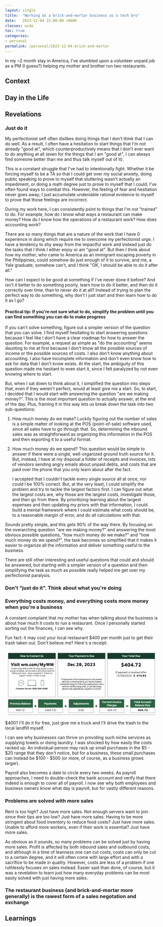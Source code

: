 ```yaml
---
layout: single
title:  "Working at a brick-and-mortar business as a tech bro"
date:   2023-12-04 15:00:00 +0800
classes: wide
toc: true
categories:
- personal
permalink: /personal/2023-12-04-brick-and-mortar
---
```


In my ~2 month stay in America, I've stumbled upon a volunteer unpaid job as a PM (I guess?) helping my mother and brother run two restaurants.

## Context

## Day in the Life

## Revelations

### Just do it

My perfectionist self often dislikes doing things that I don't think that I can do well. As a result, I often have a hesitation to start things that I'm not already "good at", which counterproductively means that I don't ever want to do anything at all (even for the things that I am "good at", I can always find someone better than me and thus talk myself out of it).

This is a constant struggle that I've had to intentionally fight. Whether it be forcing myself to be a TA so that I could get over my social anxiety, doing public speaking to prove to myself that stuttering wasn't actually an impediment, or doing a math degree just to prove to myself that I could, I've often found ways to combat this. However, the feeling of fear and hesitation never goes away; I just accumulate undeniable rational evidence to myself to prove that those feelings are incorrect.

During my work here, I can consistently point to things that I'm not "trained" to do. For example, how do I know what ways a restaurant can make money? How do I know how the operations of a restaurant work? How does accounting work?

There are so many things that are a nature of the work that I have 0 experience in doing which require me to overcome my perfectionist urge. I have a tendency to shy away from the impactful work and instead just do the tasks that I think I either enjoy or am "good at". But then I think about how my mother, who came to America as an immigrant escaping poverty in the Philippines, could somehow do just enough of it to survive, and me, a Yale graduate, somehow can't, and I think "OK, I should be able to do it after all."

How can I expect to be good at something if I've never done it before? And isn't it better to do something poorly, learn how to do it better, and then do it correctly over time, than to never do it at all? Instead of trying to plan the perfect way to do something, why don't I just start and then learn how to do it as I go?

#### Practical tip: If you're not sure what to do, simplify the problem until you can find something you can do to make progress

If you can't solve something, figure out a simpler version of the question that you can solve. I find myself hesitating to start answering questions because I feel like I don't have a clear roadmap for how to answer the question. For example, a request as simple as "do the accounting" seems daunting to me at first because I don't know all the possible sources of income or the possible sources of costs. I also don't know anything about accounting. I also have incomplete information and don't even know how to ask for data that I don't know exists. At the start, the ambiguity of this question made me hesitant to even start it, since I felt paralyzed by not even knowing where to start.

But, when I sat down to think about it, I simplified the question into steps that, even if they weren't perfect, would at least give me a start. So, to start, I decided that I would start with answering the question "are we making money?". This is the most important question to actually answer, at the end of the day. Plus, framing it in this way lets us break down the task into two sub-questions:

1. How much money do we make?
    Luckily figuring out the number of sales is a simple matter of looking at the POS (point-of-sale) software used, since all sales have to go through that. So, determining the inbound sales was as straightforward as organizing this information in the POS and then exporting it to a useful format.

2. How much money do we spend?
    This question would be simple to answer if there were a single, well-organized ground truth source for it. But, instead, I have at my disposal a folder of receipts and invoices, lots of vendors sending angry emails about unpaid debts, and costs that are paid over the phone that you only learn about after the fact.

    I accepted that I couldn't tackle every single source all at once, nor could I be 100% correct. But, at the very least, I could simplify the problem and try to tackle the largest factors first. I can figure out what the largest costs are, why those are the largest costs, investigate those, and then go from there. By prioritizing learning about the largest expenses and then updating my priors with that information, I could build a mental framework where I could estimate what costs should be, to a reasonable margin of error, and do all calculations with that.

Sounds pretty simple, and this gets 90% of the way there. By focusing on the overarching question "are we making money?" and answering the most obvious possible questions, "how much money do we make?" and "how much money do we spend?", the task becomes so simplified that it makes it easier to organize all the information and deliver something useful to the business.

There are still other interesting and useful questions that could and should be answered, but starting with a simpler version of a question and then simplifying the task as much as possible really helped me get over my perfectionist paralysis.

### Don't "just do it". Think about what you're doing

### Everything costs money, and everything costs more money when you're a business

A constant complaint that my mother has when talking about the business is about how much it costs to run a restaurant. Once I personally started sorting out the finances, I can see why.

Fun fact: it may cost your local restaurant $400 per month just to get their trash taken out. Don't believe me? Here's a receipt:

![Cost of dumping trash, December 2023](/assets/images/cost_of_trash.png "Cost of dumping trash, December 2023")

$400? I'll do it for free, just give me a truck and I'll drive the trash to the local landfill myself.

I can see why businesses can thrive on providing such niche services as supplying towels or doing laundry. I was shocked by how easily the costs racked up. An individual person may rack up small purchases in the $5 - $20 range that they don't notice, but for a business, these small purchases can instead be $100 - $500 (or more, of course, as a business grows larger).

Payroll also becomes a date to circle every two weeks. As payroll approaches, I need to double-check the bank account and verify that there indeed is enough to cover all of payroll. I now see why both employees and business owners know what day is payroll, but for vastly different reasons.

### Problems are solved with more sales

Rent is too high? Just have more sales. Not enough servers want to join since their tips are too low? Just have more sales. Having to be more stringent about food inventory to reduce food costs? Just have more sales. Unable to afford more workers, even if their work is essential? Just have more sales.

As obvious as it sounds, so many problems can be solved just by having more sales. Profit is affected by both inbound sales and outbound costs, and although in a time of leanness one can cut costs, costs can only be cut to a certain degree, and it will often come with large effort and with a sacrifice to be made in quality. However, costs are less of a problem if one ruthlessly focuses on sales instead. Easier said than done, of course, but it was a revelation to learn just how many everyday problems can be most easily solved with just having more sales.

### The restaurant business (and brick-and-mortar more generally) is the rawest form of a sales negotation and exchange

## Learnings
